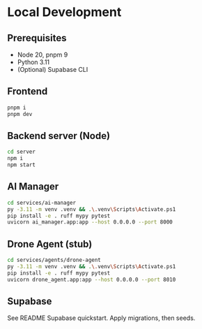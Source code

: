 # Local Development

## Prerequisites
- Node 20, pnpm 9
- Python 3.11
- (Optional) Supabase CLI

## Frontend
```sh
pnpm i
pnpm dev
```

## Backend server (Node)
```sh
cd server
npm i
npm start
```

## AI Manager
```sh
cd services/ai-manager
py -3.11 -m venv .venv && .\.venv\Scripts\Activate.ps1
pip install -e . ruff mypy pytest
uvicorn ai_manager.app:app --host 0.0.0.0 --port 8000
```

## Drone Agent (stub)
```sh
cd services/agents/drone-agent
py -3.11 -m venv .venv && .\.venv\Scripts\Activate.ps1
pip install -e . ruff mypy pytest
uvicorn drone_agent.app:app --host 0.0.0.0 --port 8010
```

## Supabase
See README Supabase quickstart. Apply migrations, then seeds.
